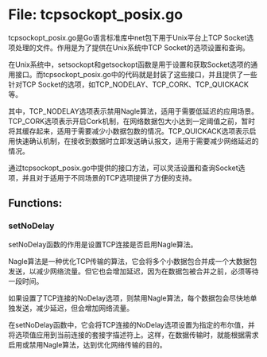 # File: tcpsockopt_posix.go

tcpsockopt_posix.go是Go语言标准库中net包下用于Unix平台上TCP Socket选项处理的文件。作用是为了提供在Unix系统中TCP Socket的选项设置和查询。

在Unix系统中，setsockopt和getsockopt函数是用于设置和获取Socket选项的通用接口。而tcpsockopt_posix.go中的代码就是封装了这些接口，并且提供了一些针对TCP Socket的选项，如TCP_NODELAY、TCP_CORK、TCP_QUICKACK等。

其中，TCP_NODELAY选项表示禁用Nagle算法，适用于需要低延迟的应用场景。TCP_CORK选项表示开启Cork机制，在网络数据包大小达到一定阈值之前，暂时将其缓存起来，适用于需要减少小数据包数的情况。TCP_QUICKACK选项表示启用快速确认机制，在接收到数据时立即发送确认报文，适用于需要减少网络延迟的情况。

通过tcpsockopt_posix.go中提供的接口方法，可以灵活设置和查询Socket选项，并且对于适用于不同场景的TCP选项提供了方便的支持。

## Functions:

### setNoDelay

setNoDelay函数的作用是设置TCP连接是否启用Nagle算法。

Nagle算法是一种优化TCP传输的算法，它会将多个小数据包合并成一个大数据包发送，以减少网络流量。但它也会增加延迟，因为在数据包被合并之前，必须等待一段时间。

如果设置了TCP连接的NoDelay选项，则禁用Nagle算法，每个数据包会尽快地单独发送，减少延迟，但会增加网络流量。

在setNoDelay函数中，它会将TCP连接的NoDelay选项设置为指定的布尔值，并将选项值应用到当前连接的套接字描述符上。这样，在数据传输时，就能根据需求启用或禁用Nagle算法，达到优化网络传输的目的。



